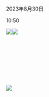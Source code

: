  

2023年8月30日

10:50

![](002_无标题页_000.png)![](002_无标题页_001.png)

 

 

 

 

![](002_无标题页_002.png)

 
